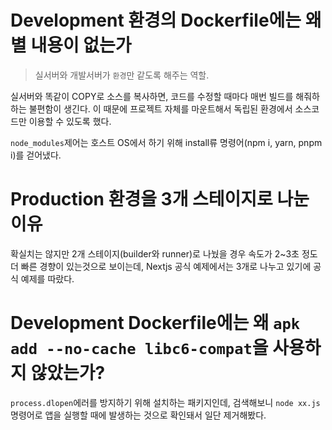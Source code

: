 # Development 환경의 Dockerfile에는 왜 별 내용이 없는가

> 실서버와 개발서버가 `환경`만 같도록 해주는 역할.

실서버와 똑같이 COPY로 소스를 복사하면, 코드를 수정할 때마다 매번 빌드를 해줘하 하는 불편함이 생긴다.
이 때문에 프로젝트 자체를 마운트해서 독립된 환경에서 소스코드만 이용할 수 있도록 했다.

`node_modules`제어는 호스트 OS에서 하기 위해 install류 명령어(npm i, yarn, pnpm i)를 걷어냈다.

# Production 환경을 3개 스테이지로 나눈 이유

확실치는 않지만 2개 스테이지(builder와 runner)로 나눴을 경우 속도가 2~3초 정도 더 빠른 경향이 있는것으로 보이는데, 
Nextjs 공식 예제에서는 3개로 나누고 있기에 공식 예제를 따랐다.

# Development Dockerfile에는 왜 `apk add --no-cache libc6-compat`을 사용하지 않았는가?

`process.dlopen`에러를 방지하기 위해 설치하는 패키지인데, 검색해보니 `node xx.js`명령어로 앱을 실행할 때에 발생하는 것으로 확인돼서 일단 제거해봤다.


